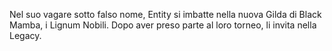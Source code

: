 Nel suo vagare sotto falso nome, Entity si imbatte nella nuova Gilda di Black Mamba, i Lignum Nobili.
Dopo aver preso parte al loro torneo, li invita nella Legacy.